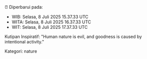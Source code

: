 ⏰ Diperbarui pada:
- WIB: Selasa, 8 Juli 2025 15.37.33 UTC
- WITA: Selasa, 8 Juli 2025 16.37.33 UTC
- WIT: Selasa, 8 Juli 2025 17.37.33 UTC

Kutipan Inspiratif:
"Human nature is evil, and goodness is caused by intentional activity."


Kategori: nature

